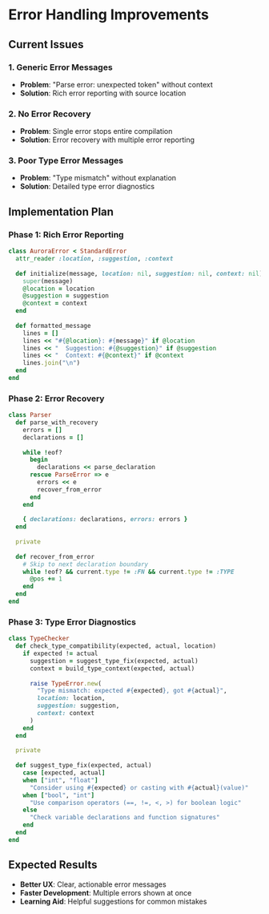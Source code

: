 # Error Handling Improvements

## Current Issues

### 1. Generic Error Messages
- **Problem**: "Parse error: unexpected token" without context
- **Solution**: Rich error reporting with source location

### 2. No Error Recovery
- **Problem**: Single error stops entire compilation
- **Solution**: Error recovery with multiple error reporting

### 3. Poor Type Error Messages
- **Problem**: "Type mismatch" without explanation
- **Solution**: Detailed type error diagnostics

## Implementation Plan

### Phase 1: Rich Error Reporting
```ruby
class AuroraError < StandardError
  attr_reader :location, :suggestion, :context
  
  def initialize(message, location: nil, suggestion: nil, context: nil)
    super(message)
    @location = location
    @suggestion = suggestion
    @context = context
  end
  
  def formatted_message
    lines = []
    lines << "#{@location}: #{message}" if @location
    lines << "  Suggestion: #{@suggestion}" if @suggestion
    lines << "  Context: #{@context}" if @context
    lines.join("\n")
  end
end
```

### Phase 2: Error Recovery
```ruby
class Parser
  def parse_with_recovery
    errors = []
    declarations = []
    
    while !eof?
      begin
        declarations << parse_declaration
      rescue ParseError => e
        errors << e
        recover_from_error
      end
    end
    
    { declarations: declarations, errors: errors }
  end
  
  private
  
  def recover_from_error
    # Skip to next declaration boundary
    while !eof? && current.type != :FN && current.type != :TYPE
      @pos += 1
    end
  end
end
```

### Phase 3: Type Error Diagnostics
```ruby
class TypeChecker
  def check_type_compatibility(expected, actual, location)
    if expected != actual
      suggestion = suggest_type_fix(expected, actual)
      context = build_type_context(expected, actual)
      
      raise TypeError.new(
        "Type mismatch: expected #{expected}, got #{actual}",
        location: location,
        suggestion: suggestion,
        context: context
      )
    end
  end
  
  private
  
  def suggest_type_fix(expected, actual)
    case [expected, actual]
    when ["int", "float"]
      "Consider using #{expected} or casting with #{actual}(value)"
    when ["bool", "int"]
      "Use comparison operators (==, !=, <, >) for boolean logic"
    else
      "Check variable declarations and function signatures"
    end
  end
end
```

## Expected Results
- **Better UX**: Clear, actionable error messages
- **Faster Development**: Multiple errors shown at once
- **Learning Aid**: Helpful suggestions for common mistakes
